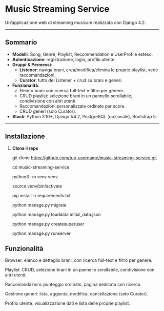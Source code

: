 # Music Streaming Service

Un’applicazione web di streaming musicale realizzata con Django 4.2.

---

##  Sommario

- **Modelli**: Song, Genre, Playlist, Recommendation e UserProfile esteso.  
- **Autenticazione**: registrazione, login, profilo utente.  
- **Gruppi & Permessi**:  
  - **Listener**: naviga brani, crea/modifica/elimina le proprie playlist, vede raccomandazioni.  
  - **Curator**: tutto del Listener + crud su brani e generi.  
- **Funzionalità**:  
  - Elenco brani con ricerca full-text e filtro per genere.  
  - CRUD playlist: selezione brani in un pannello scrollabile, condivisione con altri utenti.  
  - Raccomandazioni personalizzate ordinate per score.  
  - CRUD generi (solo Curator).  
- **Stack**: Python 3.10+, Django ≥4.2, PostgreSQL (opzionale), Bootstrap 5.

---

##  Installazione

1. **Clona il repo**  

   git clone https://github.com/tuo-username/music-streaming-service.git

   cd music-streaming-service

   python3 -m venv venv

   source venv/bin/activate

   pip install -r requirements.txt
   
   python manage.py migrate

   python manage.py loaddata initial_data.json

   python manage.py createsuperuser

   python manage.py runserver

## Funzionalità

Browser: elenco e dettaglio brani, con ricerca full-text e filtro per genere.

Playlist: CRUD, selezione brani in un pannello scrollabile, condivisione con altri utenti.

Raccomandazioni: punteggio ordinato, pagina dedicata con ricerca.

Gestione generi: lista, aggiunta, modifica, cancellazione (solo Curator).

Profilo utente: visualizzazione dati e lista delle proprie playlist.
  

